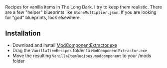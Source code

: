 # 
Recipes for vanilla items in The Long Dark. I try to keep them realistic.
There are a few "helper" blueprints like `StoneMultiplier.json`.
If you are looking for "god" blueprints, look elsewhere.

## Installation
* Download and install [ModComponentExtractor.exe](https://github.com/ds5678/ModComponentExtractor/releases/latest)
* Drag the `VanillaItemRecipes` folder to `ModComponentExtractor.exe`
* Move the resulting `VanillaItemRecipes.modcomponent` to your /mods folder
